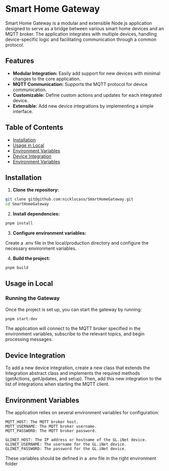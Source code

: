 # Smart Home Gateway

Smart Home Gateway is a modular and extensible Node.js application designed to serve as a bridge between various smart home devices and an MQTT broker. The application integrates with multiple devices, handling device-specific logic and facilitating communication through a common protocol.

## Features

- **Modular Integration:** Easily add support for new devices with minimal changes to the core application.
- **MQTT Communication:** Supports the MQTT protocol for device communication.
- **Customizable:** Define custom actions and updates for each integrated device.
- **Extensible:** Add new device integrations by implementing a simple interface.

## Table of Contents

- [Installation](#installation)
- [Usage in Local](#usage-in-local)
- [Environment Variables](#environment-variables)
- [Device Integration](#device-integration)
- [Environment Variables](#environment-variables)

## Installation

1. **Clone the repository:**

```bash
git clone git@github.com:nicklocaso/SmartHomeGateway.git
cd SmartHomeGateway
```

2. **Install dependencies:**

```bash
pnpm install
```

3. **Configure environment variables:**

Create a .env file in the local/production directory and configure the necessary environment variables.

4. **Build the project:**

```bash
pnpm build
```

## Usage in Local

### Running the Gateway

Once the project is set up, you can start the gateway by running:

```bash
pnpm start:dev
```

The application will connect to the MQTT broker specified in the environment variables, subscribe to the relevant topics, and begin processing messages.

## Device Integration

To add a new device integration, create a new class that extends the Integration abstract class and implements the required methods (getActions, getUpdates, and setup). Then, add this new integration to the list of integrations when starting the MQTT client.

## Environment Variables

The application relies on several environment variables for configuration:

```env
MQTT_HOST: The MQTT broker host.
MQTT_USERNAME: The MQTT broker username.
MQTT_PASSWORD: The MQTT broker password.

GLINET_HOST: The IP address or hostname of the GL.iNet device.
GLINET_USERNAME: The username for the GL.iNet device.
GLINET_PASSWORD: The password for the GL.iNet device.
```

These variables should be defined in a .env file in the right environment folder
